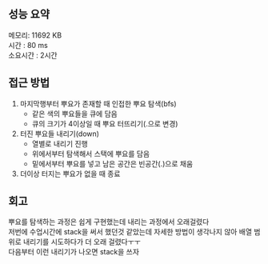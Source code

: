 
## 성능 요약
메모리: 11692 KB  
시간 : 80 ms  
소요시간 : 2시간  


## 접근 방법
1. 마지막행부터 뿌요가 존재할 때 인접한 뿌요 탐색(bfs)  
	- 같은 색의 뿌요들을 큐에 담음  
	- 큐의 크기가 4이상일 때 뿌요 터뜨리기(.으로 변경)  
2. 터진 뿌요들 내리기(down)
	- 열별로 내리기 진행  
	- 위에서부터 탐색해서 스택에 뿌요를 담음  
	- 밑에서부터 뿌요를 넣고 남은 공간은 빈공간(.)으로 채움  
3. 더이상 터지는 뿌요가 없을 때 종료

## 회고
뿌요를 탐색하는 과정은 쉽게 구현했는데 내리는 과정에서 오래걸렸다  
저번에 수업시간에 stack을 써서 했던것 같았는데 자세한 방법이 생각나지 않아 배열 범위로 내리기를 시도하다가 더 오래 걸렸다ㅜㅜ  
다음부터 이런 내리기가 나오면 stack을 쓰자
